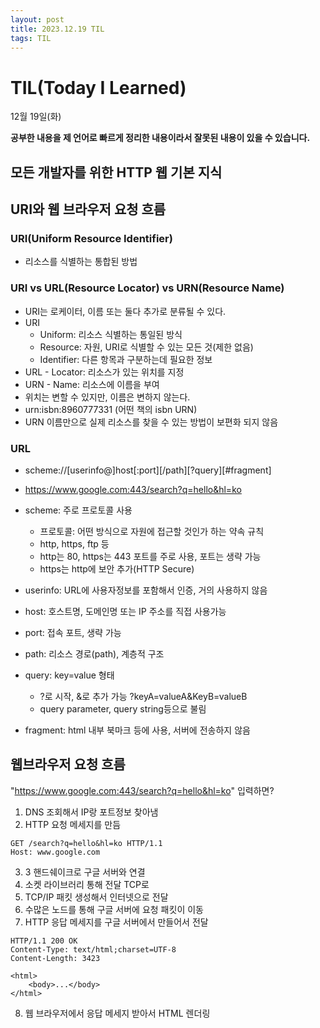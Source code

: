 ```yaml
---
layout: post
title: 2023.12.19 TIL
tags: TIL
---
```


# TIL(Today I Learned)

12월 19일(화)

**공부한 내용을 제 언어로 빠르게 정리한 내용이라서 잘못된 내용이 있을 수 있습니다.**

## 모든 개발자를 위한 HTTP 웹 기본 지식

## URI와 웹 브라우저 요청 흐름

### URI(Uniform Resource Identifier)
- 리소스를 식별하는 통합된 방법

### URI vs URL(Resource Locator) vs URN(Resource Name)
- URI는 로케이터, 이름 또는 둘다 추가로 분류될 수 있다.
- URI
	- Uniform: 리소스 식별하는 통일된 방식
	- Resource: 자원, URI로 식별할 수 있는 모든 것(제한 없음)
	- Identifier: 다른 항목과 구분하는데 필요한 정보
- URL - Locator: 리소스가 있는 위치를 지정
- URN - Name: 리소스에 이름을 부여
- 위치는 변할 수 있지만, 이름은 변하지 않는다.
- urn:isbn:8960777331 (어떤 책의 isbn URN)
- URN 이름만으로 실제 리소스를 찾을 수 있는 방법이 보편화 되지 않음

### URL
- scheme://[userinfo@]host[:port][/path][?query][#fragment]
- https://www.google.com:443/search?q=hello&hl=ko

- scheme: 주로 프로토콜 사용
	- 프로토콜: 어떤 방식으로 자원에 접근할 것인가 하는 약속 규칙
	- http, https, ftp 등
	- http는 80, https는 443 포트를 주로 사용, 포트는 생략 가능
	- https는 http에 보안 추가(HTTP Secure)

- userinfo: URL에 사용자정보를 포함해서 인증, 거의 사용하지 않음
- host: 호스트명, 도메인명 또는 IP 주소를 직접 사용가능
- port: 접속 포트, 생략 가능
- path: 리소스 경로(path), 계층적 구조
- query: key=value 형태
	- ?로 시작, &로 추가 가능 ?keyA=valueA&KeyB=valueB
	- query parameter, query string등으로 불림
- fragment: html 내부 북마크 등에 사용, 서버에 전송하지 않음

## 웹브라우저 요청 흐름
"https://www.google.com:443/search?q=hello&hl=ko" 입력하면?
1. DNS 조회해서 IP랑 포트정보 찾아냄
2. HTTP 요청 메세지를 만듬
```
GET /search?q=hello&hl=ko HTTP/1.1
Host: www.google.com
```
3. 3 핸드쉐이크로 구글 서버와 연결
4. 소켓 라이브러리 통해 전달 TCP로
5. TCP/IP 패킷 생성해서 인터넷으로 전달
6. 수많은 노드를 통해 구글 서버에 요청 패킷이 이동
7. HTTP 응답 메세지를 구글 서버에서 만들어서 전달
```
HTTP/1.1 200 OK
Content-Type: text/html;charset=UTF-8
Content-Length: 3423

<html>
	<body>...</body>
</html>
```
8. 웹 브라우저에서 응답 메세지 받아서 HTML 렌더링